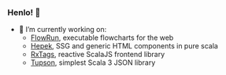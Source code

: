 ### Henlo! 👋

- :hammer: I’m currently working on:
  - [FlowRun](https://flowrun.io/), executable flowcharts for the web
  - [Hepek](https://github.com/sake92/hepek), SSG and generic HTML components in pure scala
  - [RxTags](https://github.com/sake92/RxTags), reactive ScalaJS frontend library
  - [Tupson](https://github.com/sake92/tupson), simplest Scala 3 JSON library

